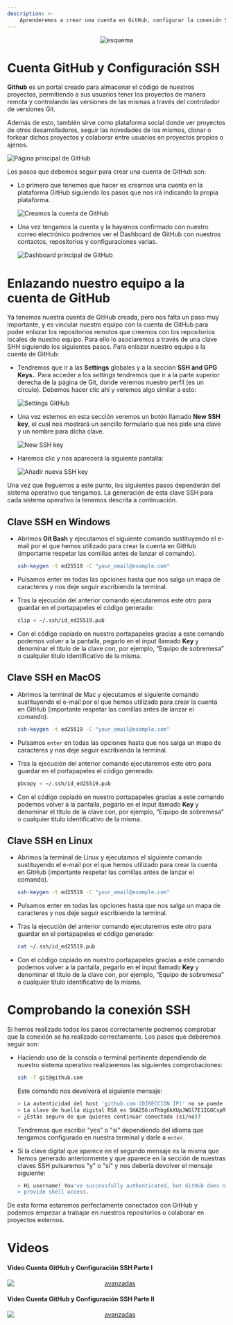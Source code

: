 ```yaml
---
description: >-
    Aprenderemos a crear una cuenta en GitHub, configurar la conexión SSH para enlazar su equipo, y verificar la conexión.
---
```


<div style="text-align: center;">
  <img src="https://github.com/Hack-io-Data/Imagenes/blob/main/01-LogosHackio/logo_celeste@4x.png?raw=true" alt="esquema" />
</div>

# Cuenta GitHub y Configuración SSH

**Github** es un portal creado para almacenar el código de nuestros proyectos, permitiendo a sus usuarios tener los proyectos de manera remota y controlando las versiones de las mismas a través del controlador de versiones Git. 

Además de esto, también sirve como plataforma social donde ver proyectos de otros desarrolladores, seguir las novedades de los mismos, clonar o forkear dichos proyectos y colaborar entre usuarios en proyectos propios o ajenos.

![Página principal de GitHub](https://github.com/Hack-io-Data/Imagenes/blob/main/04-Prework/Git/pagina-principal.png?raw=true)

Los pasos que debemos seguir para crear una cuenta de GitHub son: 

- Lo primero que tenemos que hacer es crearnos una cuenta en la plataforma GitHub siguiendo los pasos que nos irá indicando la propia plataforma.


  ![Creamos la cuenta de GitHub](https://github.com/Hack-io-Data/Imagenes/blob/main/04-Prework/Git/cuenta-email.png?raw=true)

- Una vez tengamos la cuenta y la hayamos confirmado con nuestro correo electrónico podremos ver el Dashboard de GitHub con nuestros contactos, repositorios y configuraciones varias. 

  ![Dashboard principal de GitHub](https://github.com/Hack-io-Data/Imagenes/blob/main/04-Prework/Git/dashboard.png?raw=true)

# Enlazando nuestro equipo a la cuenta de GitHub

Ya tenemos nuestra cuenta de GitHub creada, pero nos falta un paso muy importante, y es vincular nuestro equipo con la cuenta de GitHub para poder enlazar los repositorios remotos que creemos con los repositorios locales de nuestro equipo. Para ello lo asociaremos a través de una clave SHH siguiendo los siguientes pasos. Para enlazar nuestro equipo a la cuenta de GitHub:


- Tendremos que ir a las **Settings** globales y a la sección **SSH and GPG Keys.**. Para acceder a los *settings* tendremos que ir a la parte superior derecha de la página de Git, donde veremos nuestro perfil (es un círculo). Debemos hacer clic ahí y veremos algo similar a esto:

  ![Settings GitHub](https://github.com/Hack-io-Data/Imagenes/blob/main/04-Prework/Git/settings.png?raw=true)

- Una vez estemos en esta sección veremos un botón llamado **New SSH key**, el cual nos mostrará un sencillo formulario que nos pide una clave y un nombre para dicha clave.

  ![New SSH key](https://github.com/Hack-io-Data/Imagenes/blob/main/04-Prework/Git/clavessh.png?raw=true)

- Haremos clic y nos aparecerá la siguiente pantalla:

  ![Añadir nueva SSH key](https://github.com/Hack-io-Data/Imagenes/blob/main/04-Prework/Git/configuracionssh.png?raw=true)

Una vez que lleguemos a este punto, los siguientes pasos dependerán del sistema operativo que tengamos. La generación de esta clave SSH para cada sistema operativo la tenemos descrita a continuación. 

## Clave SSH en Windows


- Abrimos **Git Bash** y ejecutamos el siguiente comando sustituyendo el e-mail por el que hemos utilizado para crear la cuenta en GitHub (importante respetar las comillas antes de lanzar el comando).

  ```bash
  ssh-keygen -t ed25519 -C "your_email@example.com"
  ```

- Pulsamos enter en todas las opciones hasta que nos salga un mapa de caracteres y nos deje seguir escribiendo la terminal.
- Tras la ejecución del anterior comando ejecutaremos este otro para guardar en el portapapeles el código generado:

  ```bash
  clip < ~/.ssh/id_ed25519.pub
  ```

- Con el código copiado en nuestro portapapeles gracias a este comando podemos volver a la pantalla, pegarlo en el input llamado **Key** y denominar el titulo de la clave con, por ejemplo, “Equipo de sobremesa” o cualquier titulo identificativo de la misma.

## Clave SSH en MacOS

- Abrimos la terminal de Mac y ejecutamos el siguiente comando sustituyendo el e-mail por el que hemos utilizado para crear la cuenta en GitHub (importante respetar las comillas antes de lanzar el comando).

  ```bash
  ssh-keygen -t ed25519 -C "your_email@example.com"
  ```

- Pulsamos `enter` en todas las opciones hasta que nos salga un mapa de caracteres y nos deje seguir escribiendo la terminal.
- Tras la ejecución del anterior comando ejecutaremos este otro para guardar en el portapapeles el código generado:

  ```bash
  pbcopy < ~/.ssh/id_ed25519.pub
  ```

- Con el código copiado en nuestro portapapeles gracias a este comando podemos volver a la pantalla, pegarlo en el input llamado **Key** y denominar el titulo de la clave con, por ejemplo, “Equipo de sobremesa” o cualquier titulo identificativo de la misma.

## Clave SSH en Linux

- Abrimos la terminal de Linux y ejecutamos el siguiente comando sustituyendo el e-mail por el que hemos utilizado para crear la cuenta en GitHub (importante respetar las comillas antes de lanzar el comando).

  ```bash
  ssh-keygen -t ed25519 -C "your_email@example.com"
  ```

- Pulsamos enter en todas las opciones hasta que nos salga un mapa de caracteres y nos deje seguir escribiendo la terminal.
- Tras la ejecución del anterior comando ejecutaremos este otro para guardar en el portapapeles el código generado:

  ```bash
  cat ~/.ssh/id_ed25519.pub
  ```

- Con el código copiado en nuestro portapapeles gracias a este comando podemos volver a la pantalla, pegarlo en el input llamado **Key** y denominar el titulo de la clave con, por ejemplo, “Equipo de sobremesa” o cualquier titulo identificativo de la misma.

# Comprobando la conexión SSH

Si hemos realizado todos los pasos correctamente podremos comprobar que la conexión se ha realizado correctamente. Los pasos que deberemos seguir son:

- Haciendo uso de la consola o terminal pertinente dependiendo de nuestro sistema operativo realizaremos las siguientes comprobaciones:

  ```bash
  ssh -T git@github.com
  ```

  Este comando nos devolverá el siguiente mensaje:

  ```bash
  > La autenticidad del host 'github.com (DIRECCIÓN IP)' no se puede establecer.
  > La clave de huella digital RSA es SHA256:nThbg6kXUpJWGl7E1IGOCspRomTxdCARLviKw6E5SY8.
  > ¿Estás seguro de que quieres continuar conectado (sí/no)?
  ```

  Tendremos que escribir "yes" o "si" dependiendo del idioma que tengamos configurado en nuestra terminal y darle a `enter`. 

- Si la clave digital que aparece en el segundo mensaje es la misma que hemos generado anteriormente y que aparece en la sección de nuestras claves SSH pulsaremos "y" o "si" y nos debería devolver el mensaje siguiente:

  ```bash
  > Hi username! You've successfully authenticated, but GitHub does not
  > provide shell access.
  ```

De esta forma estaremos perfectamente conectados con GitHub y podemos empezar a trabajar en nuestros repositorios o colaborar en proyectos externos. 


# Videos

#### Video Cuenta GitHub y Configuración SSH Parte I

<div align="center">
<a href="https://vimeo.com/919075101/27811f1168?share=copy">
<img src="https://github.com/Hack-io-Data/Imagenes/blob/main/01-LogosHackio/Cabecera%20video%20Gitbook%20Hackio.png?raw=true" alt="avanzadas" style="display: block; margin-left: auto; margin-right: auto;" />
</a>
</div>

#### Video Cuenta GitHub y Configuración SSH Parte II

<div align="center">
<a href="https://vimeo.com/919075077/74cf4be4b4?share=copy">
<img src="https://github.com/Hack-io-Data/Imagenes/blob/main/01-LogosHackio/Cabecera%20video%20Gitbook%20Hackio.png?raw=true" alt="avanzadas" style="display: block; margin-left: auto; margin-right: auto;" />
</a>
</div>